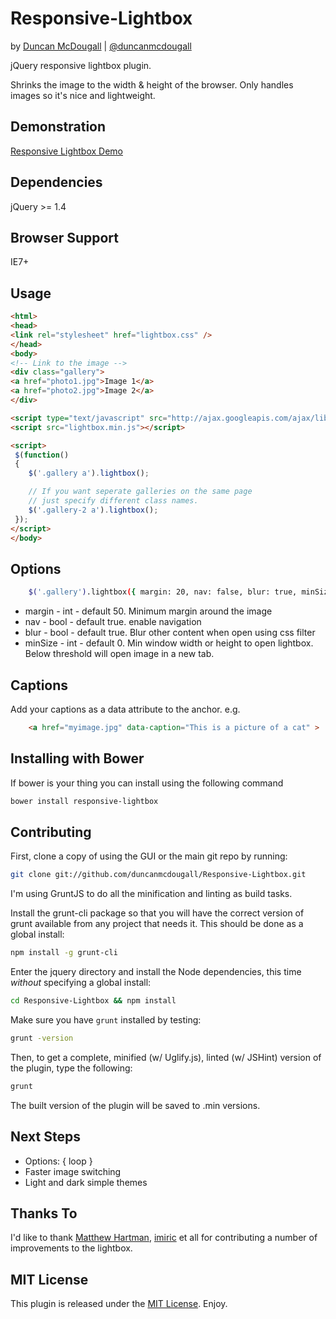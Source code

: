 Responsive-Lightbox
===================
by [Duncan McDougall](http://www.duncanmcdougall.co.uk) | [@duncanmcdougall](http://www.twitter.com/duncanmcdougall)

jQuery responsive lightbox plugin.

Shrinks the image to the width & height of the browser. Only handles images so it's nice and lightweight.

Demonstration
-------------
[Responsive Lightbox Demo](http://www.duncanmcdougall.co.uk/projects/responsive-lightbox.html)

Dependencies
-------------
jQuery >= 1.4

Browser Support
-------------
IE7+


Usage
------

```html
<html>
<head>
<link rel="stylesheet" href="lightbox.css" />
</head>
<body>
<!-- Link to the image -->
<div class="gallery">
<a href="photo1.jpg">Image 1</a>
<a href="photo2.jpg">Image 2</a>
</div>

<script type="text/javascript" src="http://ajax.googleapis.com/ajax/libs/jquery/1.7.2/jquery.min.js"></script>
<script src="lightbox.min.js"></script>

<script>
 $(function()
 {
    $('.gallery a').lightbox();

    // If you want seperate galleries on the same page
    // just specify different class names.
    $('.gallery-2 a').lightbox();
 });
</script>
</body>

```

Options
------

```bash
    $('.gallery').lightbox({ margin: 20, nav: false, blur: true, minSize: 480 });
```

* margin - int - default 50. Minimum margin around the image
* nav - bool - default true. enable navigation
* blur - bool - default true. Blur other content when open using css filter
* minSize - int - default 0. Min window width or height to open lightbox. Below threshold will open image in a new tab.

Captions
------

Add your captions as a data attribute to the anchor. e.g.

```html
    <a href="myimage.jpg" data-caption="This is a picture of a cat" >
```

Installing with Bower
------

If bower is your thing you can install using the following command

```bash
bower install responsive-lightbox
```

Contributing
------

First, clone a copy of using the GUI or the main git repo by running:

```bash
git clone git://github.com/duncanmcdougall/Responsive-Lightbox.git
```

I'm using GruntJS to do all the minification and linting as build tasks.

Install the grunt-cli package so that you will have the correct version of grunt available from any project that needs it. This should be done as a global install:

```bash
npm install -g grunt-cli
```

Enter the jquery directory and install the Node dependencies, this time *without* specifying a global install:

```bash
cd Responsive-Lightbox && npm install
```

Make sure you have `grunt` installed by testing:

```bash
grunt -version
```

Then, to get a complete, minified (w/ Uglify.js), linted (w/ JSHint) version of the plugin, type the following:

```bash
grunt
```

The built version of the plugin will be saved to .min versions.

Next Steps
------
* Options: { loop }
* Faster image switching
* Light and dark simple themes

Thanks To
--------
I'd like to thank [Matthew Hartman](http://www.matthewhartman.com.au/), [imiric](https://github.com/imiric) et all for contributing a number of improvements to the lightbox.

MIT License
--------
This plugin is released under the [MIT License](http://duncanmcdougall.mit-license.org/). Enjoy.
